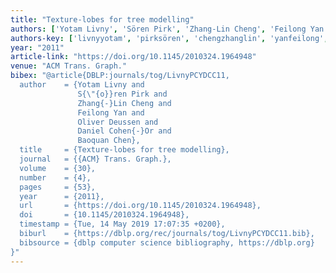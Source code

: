 ```yaml
---
title: "Texture-lobes for tree modelling"
authors: ['Yotam Livny', 'Sören Pirk', 'Zhang-Lin Cheng', 'Feilong Yan', 'Oliver Deussen', 'Daniel Cohen-Or', 'Baoquan Chen']
authors-key: ['livnyyotam', 'pirksören', 'chengzhanglin', 'yanfeilong', 'deussenoliver', 'cohenordaniel', 'chenbaoquan']
year: "2011"
article-link: "https://doi.org/10.1145/2010324.1964948"
venue: "ACM Trans. Graph."
bibex: "@article{DBLP:journals/tog/LivnyPCYDCC11,
  author    = {Yotam Livny and
               S{\"{o}}ren Pirk and
               Zhang{-}Lin Cheng and
               Feilong Yan and
               Oliver Deussen and
               Daniel Cohen{-}Or and
               Baoquan Chen},
  title     = {Texture-lobes for tree modelling},
  journal   = {{ACM} Trans. Graph.},
  volume    = {30},
  number    = {4},
  pages     = {53},
  year      = {2011},
  url       = {https://doi.org/10.1145/2010324.1964948},
  doi       = {10.1145/2010324.1964948},
  timestamp = {Tue, 14 May 2019 17:07:35 +0200},
  biburl    = {https://dblp.org/rec/journals/tog/LivnyPCYDCC11.bib},
  bibsource = {dblp computer science bibliography, https://dblp.org}
}"
---
```

